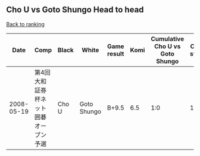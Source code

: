 ## Cho U vs Goto Shungo Head to head

[Back to ranking](../../index.md)




| **Date** | **Comp** | **Black** | **White** | **Game result** | **Komi** | **Cumulative Cho U vs Goto Shungo** | **Cho U streak** | **Goto Shungo streak** | 
| --- | --- | --- | --- | --- | --- | --- | --- | --- |
| 2008-05-19 | 第4回大和証券杯ネット囲碁オープン予選 | Cho U | Goto Shungo | B+9.5 | 6.5 | 1:0 | 1 | 0 |





